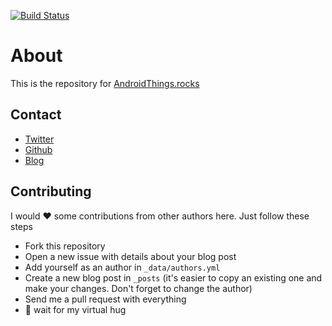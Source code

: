 [![Build Status](https://travis-ci.org/mplacona/androidthings.rocks.svg?branch=master)](https://travis-ci.org/mplacona/androidthings.rocks)

# About
This is the repository for [AndroidThings.rocks](https://www.androidthings.rocks)

## Contact
- [Twitter](https://twitter.com/marcos_placona)
- [Github](https://github.com/mplacona)
- [Blog](https://www.placona.co.uk)

## Contributing
I would ❤️  some contributions from other authors here. Just follow these steps

 - Fork this repository
 - Open a new issue with details about your blog post 
 - Add yourself as an author in `_data/authors.yml`
 - Create a new blog post in `_posts` (it's easier to copy an existing one and make your changes. Don't forget to change the author)
 - Send me a pull request with everything
 - 🤗  wait for my virtual hug
